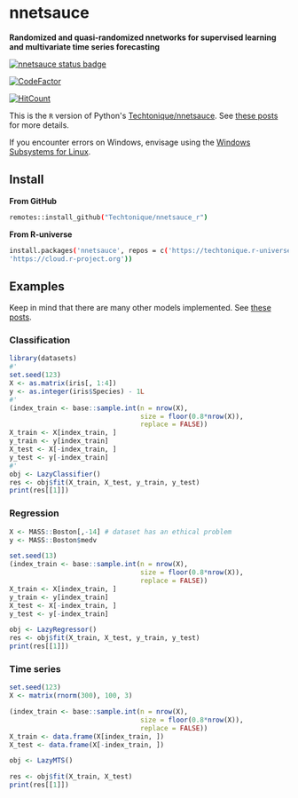 # nnetsauce

**Randomized and quasi-randomized nnetworks for supervised learning and multivariate time series forecasting**

[![nnetsauce status badge](https://techtonique.r-universe.dev/badges/nnetsauce)](https://techtonique.r-universe.dev/nnetsauce)

[![CodeFactor](https://www.codefactor.io/repository/github/techtonique/nnetsauce_r/badge)](https://www.codefactor.io/repository/github/techtonique/nnetsauce_r)

[![HitCount](https://hits.dwyl.com/Techtonique/nnetsauce_r.svg?style=flat-square)](http://hits.dwyl.com/Techtonique/nnetsauce_r)

This is the `R` version of Python's [Techtonique/nnetsauce](https://github.com/Techtonique/nnetsauce). See [these posts](https://thierrymoudiki.github.io/blog/#QuasiRandomizedNN) for more details.

If you encounter errors on Windows, envisage using the [Windows Subsystems for Linux](https://learn.microsoft.com/en-us/windows/wsl/install).

## Install 

**From GitHub**

```bash
remotes::install_github("Techtonique/nnetsauce_r")
```

**From R-universe**

```bash
install.packages('nnetsauce', repos = c('https://techtonique.r-universe.dev',
'https://cloud.r-project.org'))
```

## Examples 

Keep in mind that there are many other models implemented. See [these posts](https://thierrymoudiki.github.io/blog/#QuasiRandomizedNN).

### Classification

```R
library(datasets)
#'
set.seed(123)
X <- as.matrix(iris[, 1:4])
y <- as.integer(iris$Species) - 1L
#'
(index_train <- base::sample.int(n = nrow(X),
                                 size = floor(0.8*nrow(X)),
                                 replace = FALSE))
X_train <- X[index_train, ]
y_train <- y[index_train]
X_test <- X[-index_train, ]
y_test <- y[-index_train]
#'
obj <- LazyClassifier()
res <- obj$fit(X_train, X_test, y_train, y_test)
print(res[[1]])
```

### Regression 

```R
X <- MASS::Boston[,-14] # dataset has an ethical problem
y <- MASS::Boston$medv

set.seed(13)
(index_train <- base::sample.int(n = nrow(X),
                                 size = floor(0.8*nrow(X)),
                                 replace = FALSE))
X_train <- X[index_train, ]
y_train <- y[index_train]
X_test <- X[-index_train, ]
y_test <- y[-index_train]

obj <- LazyRegressor()
res <- obj$fit(X_train, X_test, y_train, y_test)
print(res[[1]])
```

### Time series 

```R
set.seed(123)
X <- matrix(rnorm(300), 100, 3)

(index_train <- base::sample.int(n = nrow(X),
                                 size = floor(0.8*nrow(X)),
                                 replace = FALSE))
X_train <- data.frame(X[index_train, ])
X_test <- data.frame(X[-index_train, ])

obj <- LazyMTS()

res <- obj$fit(X_train, X_test)
print(res[[1]])
```
